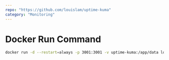 ```yaml
---
repo: "https://github.com/louislam/uptime-kuma"
category: "Monitoring"
---
```


# Docker Run Command

```bash
docker run -d --restart=always -p 3001:3001 -v uptime-kuma:/app/data louislam/uptime-kuma:1
```
